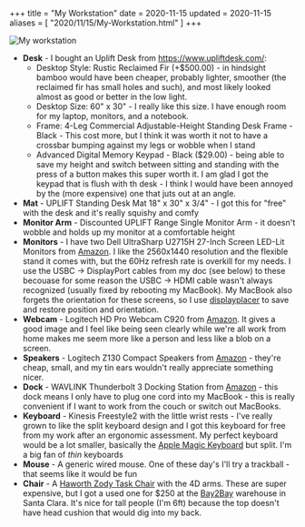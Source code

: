 +++
title = "My Workstation"
date = 2020-11-15
updated = 2020-11-15
aliases = [ "2020/11/15/My-Workstation.html" ]
+++

![My workstation](./workstation.jpg)

- **Desk** - I bought an Uplift Desk from https://www.upliftdesk.com/:
  - Desktop Style: Rustic Reclaimed Fir (+$500.00) - in hindsight bamboo would have been cheaper, probably lighter, smoother (the reclaimed fir has small holes and such), and most likely looked almost as good or better in the low light.
  - Desktop Size: 60" x 30" - I really like this size. I have enough room for my laptop, monitors, and a notebook.
  - Frame: 4-Leg Commercial Adjustable-Height Standing Desk Frame - Black - This cost more, but I think it was worth it not to have a crossbar bumping against my legs or wobble when I stand
  - Advanced Digital Memory Keypad - Black ($29.00) - being able to save my height and switch between sitting and standing with the press of a button makes this super worth it. I am glad I got the keypad that is flush with th desk - I think I would have been annoyed by the (more expensive) one that juts out at an angle.
- **Mat** - UPLIFT Standing Desk Mat 18" x 30" x 3/4" - I got this for "free" with the desk and it's really squishy and comfy
- **Monitor Arm** - Discounted UPLIFT Range Single Monitor Arm - it doesn't wobble and holds up my monitor at a comfortable height
- **Monitors** - I have two Dell UltraSharp U2715H 27-Inch Screen LED-Lit Monitors from [Amazon](https://www.amazon.com/gp/product/B00P0EQD1Q/ref=ppx_yo_dt_b_search_asin_title?ie=UTF8&psc=1). I like the 2560x1440 resolution and the flexible stand it comes with, but the 60Hz refresh rate is overkill for my needs. I use the USBC -> DisplayPort cables from my doc (see below) to these becouase for some reason the USBC -> HDMI cable wasn't always recognized (usually fixed by rebooting my MacBook). My MacBook also forgets the orientation for these screens, so I use [displayplacer](https://github.com/jakehilborn/displayplacer) to save and restore position and orientation.
- **Webcam** - Logitech HD Pro Webcam C920 from [Amazon](https://www.amazon.com/gp/product/B006JH8T3S/ref=ppx_yo_dt_b_search_asin_title?ie=UTF8&psc=1). It gives a good image and I feel like being seen clearly while we're all work from home makes me seem more like a person and less like a blob on a screen.
- **Speakers** - Logitech Z130 Compact Speakers from [Amazon](https://www.amazon.com/gp/product/B003CP0OT2/ref=ppx_yo_dt_b_search_asin_title?ie=UTF8&psc=1) - they're cheap, small, and my tin ears wouldn't really appreciate something nicer.
- **Dock** - WAVLINK Thunderbolt 3 Docking Station from [Amazon](https://www.amazon.com/gp/product/B07N6552YK/ref=ppx_yo_dt_b_search_asin_title?ie=UTF8&psc=1) - this dock means I only have to plug one cord into my MacBook - this is really convenient if I want to work from the couch or switch out MacBooks.
- **Keyboard** - Kinesis Freestyle2 with the little wrist rests - I've really grown to like the split keyboard design and I got this keyboard for free from my work after an ergonomic assessment. My perfect keyboard would be a lot smaller, basically the [Apple Magic Keyboard](https://www.apple.com/shop/product/MLA22LL/A/magic-keyboard-us-english) but split. I'm a big fan of *thin* keyboards
- **Mouse** - A generic wired mouse. One of these day's I'll try a trackball - that seems like it would be fun
- **Chair** - A [Haworth Zody Task Chair](https://store.haworth.com/products/zody-office-chair-with-4d-arms) with the 4D arms. These are super expensive, but I got a used one for $250 at the [Bay2Bay](https://bay2bayoffices.com/) warehouse in Santa Clara. It's nice for tall people (I'm 6ft) because the top doesn't have head cushion that would dig into my back.
